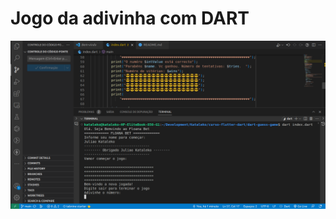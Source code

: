 # Jogo da adivinha com DART

![alt text](https://github.com/juliaokataleko/dart-guess-game/blob/main/image.png?raw=true)

